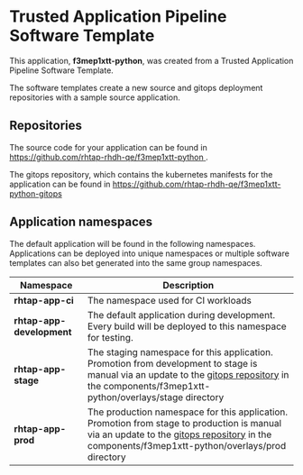 # Trusted Application Pipeline Software Template

This application, **f3mep1xtt-python**, was created from a Trusted Application Pipeline Software Template.

The software templates create a new source and gitops deployment repositories with a sample source application. 

## Repositories

The source code for your application can be found in [https://github.com/rhtap-rhdh-qe/f3mep1xtt-python ](https://github.com/rhtap-rhdh-qe/f3mep1xtt-python ).
 
The gitops repository, which contains the kubernetes manifests for the application can be found in 
[https://github.com/rhtap-rhdh-qe/f3mep1xtt-python-gitops ](https://github.com/rhtap-rhdh-qe/f3mep1xtt-python-gitops ) 

## Application namespaces 

The default application will be found in the following namespaces. Applications can be deployed into unique namespaces or multiple software templates can also bet generated into the same group namespaces.  

|  Namespace   |  Description   |  
| -------- | -------- |
| **rhtap-app-ci** | The namespace used for CI workloads |
| **rhtap-app-development** | The default application during development. Every build will be deployed to this namespace for testing. |
| **rhtap-app-stage** | The staging namespace for this application. Promotion from development to stage is manual via an update to the [gitops repository](https://github.com/rhtap-rhdh-qe/f3mep1xtt-python-gitops ) in the components/f3mep1xtt-python/overlays/stage directory |
| **rhtap-app-prod** | The production namespace for this application. Promotion from stage to production is manual via an update to the [gitops repository](https://github.com/rhtap-rhdh-qe/f3mep1xtt-python-gitops ) in the components/f3mep1xtt-python/overlays/prod directory |